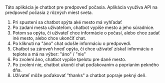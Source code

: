 Táto aplikácia je chatbot pre predpoveď počasia.
Aplikácia využíva API na predpoveď počasia z rôzných miest sveta.

1. Pri spustení sa chatbot spýta aké mesto má vyhľadať
2. Po zadaní mesta užívateľom, chatbot vypíše mesto a jeho súradnice.
3. Potom sa opýta, či užívateľ chce informácie o počasí, alebo chce zadať iné mesto, alebo chce ukončiť chat.
4. Po kliknuti na "áno" chat odošle informáciu o predpovedi.
5. Chatbot sa zároveň hneď opýta, či chce užívateľ získať informáciu o teplote a má na výber: "áno" / "nie"
6. Po zvolení áno, chatbot vypíše tpelotu pre dané mesto.
7. Po zvolení nie, chatbot ukončí chat poďakovaním a poprianím pekného dňa.
8. Užívateľ môže poďakovať "thanks" a chatbot popraje pekný deň.


